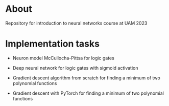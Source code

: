 # About

Repository for introduction to neural networks course at UAM 2023

# Implementation tasks

* Neuron model McCullocha-Pittsa for logic gates

* Deep neural network for logic gates with sigmoid activation

* Gradient descent algorithm from scratch for finding a minimum of two polynomial functions

* Gradient descent with PyTorch for finding a minimum of two polynomial functions
